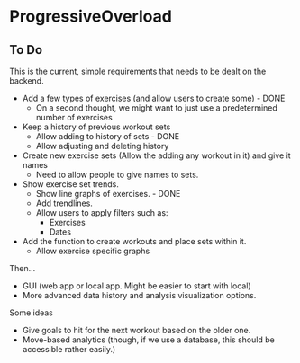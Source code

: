 # ProgressiveOverload

## To Do

This is the current, simple requirements that needs to be dealt on the backend.

* Add a few types of exercises (and allow users to create some) - DONE
    * On a second thought, we might want to just use a predetermined number of exercises
* Keep a history of previous workout sets
    * Allow adding to history of sets - DONE
    * Allow adjusting and deleting history
* Create new exercise sets (Allow the adding any workout in it) and give it names
    * Need to allow people to give names to sets.
* Show exercise set trends.
    * Show line graphs of exercises. - DONE
    * Add trendlines.
    * Allow users to apply filters such as:
        * Exercises
        * Dates
* Add the function to create workouts and place sets within it.
    * Allow exercise specific graphs

Then...

* GUI (web app or local app. Might be easier to start with local)
* More advanced data history and analysis visualization options.

Some ideas
* Give goals to hit for the next workout based on the older one.
* Move-based analytics (though, if we use a database, this should be accessible rather easily.)

